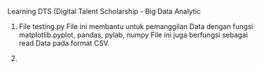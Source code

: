 Learning DTS (Digital Talent Scholarship - Big Data Analytic

1. File testing.py
   File ini membantu untuk pemanggilan Data dengan fungsi matplotlib.pyplot, pandas, pylab, numpy
   File ini juga berfungsi sebagai read Data pada format CSV.
   
2. 
